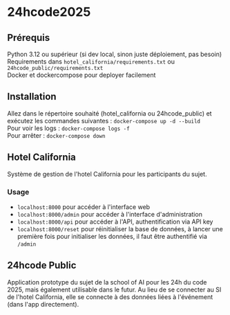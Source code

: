 # 24hcode2025


## Prérequis
Python 3.12 ou supérieur (si dev local, sinon juste déploiement, pas besoin)  
Requirements dans `hotel_california/requirements.txt` ou `24hcode_public/requirements.txt`  
Docker et dockercompose pour deployer facilement

## Installation
Allez dans le répertoire souhaité (hotel_california ou 24hcode_public) et exécutez les commandes suivantes :
`docker-compose up -d --build`  
Pour voir les logs : `docker-compose logs -f`  
Pour arrêter : `docker-compose down`

## Hotel California
Système de gestion de l'hotel California pour les participants du sujet.

### Usage
- `localhost:8000` pour accéder à l'interface web
- `localhost:8000/admin` pour accéder à l'interface d'administration
- `localhost:8000/api` pour accéder à l'API, authentification via API key
- `localhost:8000/reset` pour réinitialiser la base de données, à lancer une première fois pour initialiser les données, il faut être authentifié via `/admin`


## 24hcode Public
Application prototype du sujet de la school of AI pour les 24h du code 2025, mais également utilisable dans le futur. Au lieu de se connecter au SI de l'hotel California, elle se connecte à des données liées à l'événement (dans l'app directement).

